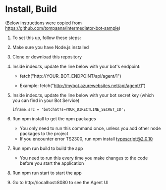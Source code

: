 # Install, Build

(Below instructions were copied from https://github.com/tompaana/intermediator-bot-sample)

1. To set this up, follow these steps:

1. Make sure you have Node.js installed

1. Clone or download this repository

1. Inside index.ts, update the line below with your bot's endpoint:

   * fetch("http://YOUR_BOT_ENDPOINT/api/agent/1")

    * Example: fetch("http://mybot.azurewebsites.net/api/agent/1")

1. Inside index.ts, update the line below with your bot secret key (which you can find in your Bot Service)
    ```
    iframe.src = 'botchat?s=YOUR_DIRECTLINE_SECRET_ID';
    ```
1. Run npm install to get the npm packages

    * You only need to run this command once, unless you add other node packages to the project
    * If you encounter error TS2300, run npm install typescript@2.0.10

1. Run npm run build to build the app

    * You need to run this every time you make changes to the code before you start the application

1. Run npm run start to start the app

1. Go to http://localhost:8080 to see the Agent UI
